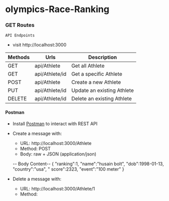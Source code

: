 # olympics-Race-Ranking


###  GET Routes
`API Endpoints`
- visit http://localhost:3000


| Methods     | Urls                 |Description            |
| ----------- | -----------          | -----------            |
| GET         | api/Athlete        |Get all Athlete       |
| GET         | api/Athlete/id     |Get a specific Athlete             |
| POST        | api/Athlete        |Create a new Athlete    |
| PUT         | api/Athlete/id    |Update an existing Athlete|
| DELETE      | api/Athlete/id    |Delete an existing Athlete|





#### Postman

- Install [Postman](https://www.getpostman.com/apps) to interact with REST API
- Create a message with:
  - URL: http://localhost:3000/Athlete
  - Method: POST
  - Body: raw + JSON (application/json)</br>
 
  -- Body Content--
   {
     "ranking":1,
     "name":"husain bolt",
    "dob":1998-01-13,
     "country":"usa",
    "   score":2323,
     "event":"100 meter"
     }
    
- Delete a message with:
  - URL: http://localhost:3000/Athlete/1
  - Method:
